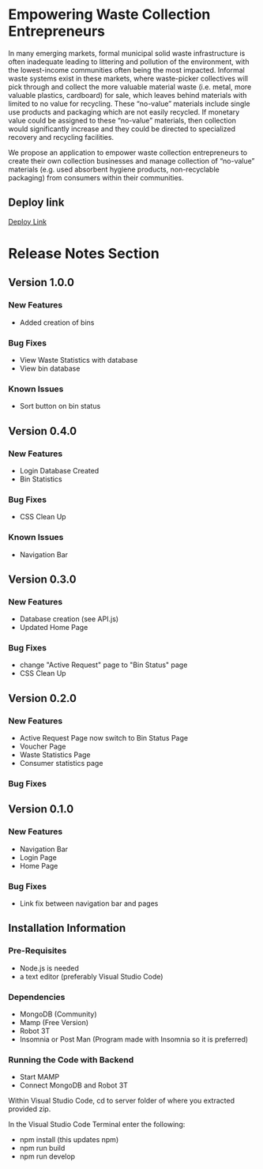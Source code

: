 # Empowering Waste Collection Entrepreneurs

In many emerging markets, formal municipal solid waste infrastructure is often inadequate leading to littering and pollution of the environment, with the lowest-income communities often being the most impacted. Informal waste systems exist in these markets, where waste-picker collectives will pick through and collect the more valuable material waste (i.e. metal, more valuable plastics, cardboard) for sale, which leaves behind materials with limited to no value for recycling. These “no-value” materials include single use products and packaging which are not easily recycled. If monetary value could be assigned to these “no-value” materials, then collection would significantly increase and they could be directed to specialized recovery and recycling facilities.

We propose an application to empower waste collection entrepreneurs to create their own collection businesses and manage collection of “no-value” materials (e.g. used absorbent hygiene products, non-recyclable packaging) from consumers within their communities.

## Deploy link

[Deploy Link](https://tuanle99.github.io/ewce/)

# Release Notes Section

## Version 1.0.0

### New Features
- Added creation of bins

### Bug Fixes
- View Waste Statistics with database
- View bin database

### Known Issues
- Sort button on bin status

## Version 0.4.0

### New Features

- Login Database Created
- Bin Statistics 

### Bug Fixes

- CSS Clean Up

### Known Issues

- Navigation Bar

## Version 0.3.0

### New Features

- Database creation (see API.js)
- Updated Home Page

### Bug Fixes

- change "Active Request" page to "Bin Status" page
- CSS Clean Up

## Version 0.2.0

### New Features

- Active Request Page now switch to Bin Status Page
- Voucher Page
- Waste Statistics Page
- Consumer statistics page

### Bug Fixes

## Version 0.1.0

### New Features

- Navigation Bar
- Login Page
- Home Page

### Bug Fixes

- Link fix between navigation bar and pages

## Installation Information

### Pre-Requisites
 - Node.js is needed
 - a text editor (preferably Visual Studio Code)

### Dependencies

 - MongoDB (Community)
 - Mamp (Free Version)
 - Robot 3T
 - Insomnia or Post Man (Program made with Insomnia so it is preferred)

### Running the Code with Backend

 - Start MAMP
 - Connect MongoDB and Robot 3T

Within Visual Studio Code, cd to server folder of where you extracted provided zip.

In the Visual Studio Code Terminal enter the following:
 - npm install (this updates npm)
 - npm run build
 - npm run develop

